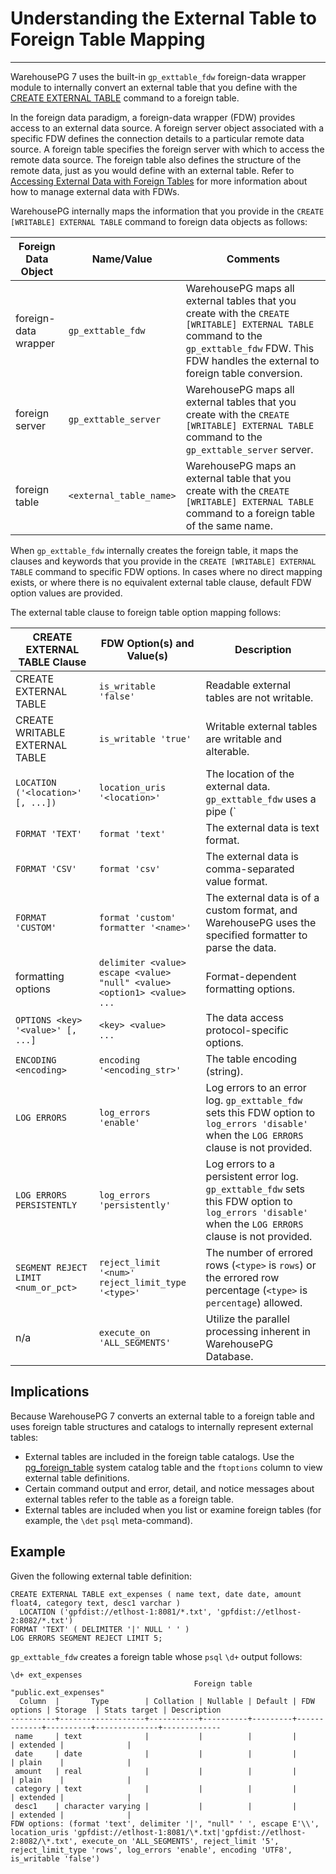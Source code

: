 # Understanding the External Table to Foreign Table Mapping
---

WarehousePG 7 uses the built-in `gp_exttable_fdw` foreign-data wrapper module to internally convert an external table that you define with the [CREATE EXTERNAL TABLE](../../ref_guide/sql_commands/CREATE_EXTERNAL_TABLE.html) command to a foreign table.

In the foreign data paradigm, a foreign-data wrapper (FDW) provides access to an external data source. A foreign server object associated with a specific FDW defines the connection details to a particular remote data source. A foreign table specifies the foreign server with which to access the remote data source. The foreign table also defines the structure of the remote data, just as you would define with an external table. Refer to [Accessing External Data with Foreign Tables](foreign.html) for more information about how to manage external data with FDWs.

WarehousePG internally maps the information that you provide in the `CREATE [WRITABLE] EXTERNAL TABLE` command to foreign data objects as follows:

| Foreign Data Object | Name/Value | Comments |
|----------|-------------|----------|
| foreign-data wrapper | `gp_exttable_fdw` |  WarehousePG maps all external tables that you create with the `CREATE [WRITABLE] EXTERNAL TABLE` command to the `gp_exttable_fdw` FDW. This FDW handles the external to foreign table conversion. |
| foreign server | `gp_exttable_server` |  WarehousePG maps all external tables that you create with the `CREATE [WRITABLE] EXTERNAL TABLE` command to the `gp_exttable_server` server. |
| foreign table | `<external_table_name>` |  WarehousePG maps an external table that you create with the `CREATE [WRITABLE] EXTERNAL TABLE` command to a foreign table of the same name. |

When `gp_exttable_fdw` internally creates the foreign table, it maps the clauses and keywords that you provide in the `CREATE [WRITABLE] EXTERNAL TABLE` command to specific FDW options. In cases where no direct mapping exists, or where there is no equivalent external table clause, default FDW option values are provided.

The external table clause to foreign table option mapping follows:

| CREATE EXTERNAL TABLE Clause | FDW Option(s) and Value(s) | Description |
|----------|---------------------------|--------------------|
| CREATE EXTERNAL TABLE | `is_writable 'false'` | Readable external tables are not writable. |
| CREATE WRITABLE EXTERNAL TABLE | `is_writable 'true'` | Writable external tables are writable and alterable. |
| `LOCATION ('<location>' [, ...])` | `location_uris '<location>'` |  The location of the external data. `gp_exttable_fdw` uses a pipe (`|`) character to separate locations when you provide more than one.  |
| `FORMAT 'TEXT'` | `format 'text'` |  The external data is text format. |
| `FORMAT 'CSV'` | `format 'csv'` |  The external data is comma-separated value format. |
| `FORMAT 'CUSTOM'` | `format 'custom' formatter '<name>'` |  The external data is of a custom format, and WarehousePG uses the specified formatter to parse the data. |
| formatting options | `delimiter <value>`</br> `escape <value>`</br> `"null" <value>`</br> `<option1> <value>`</br>`...` | Format-dependent formatting options. |
| `OPTIONS <key> '<value>' [, ...]` | `<key> <value>`</br>`...` |  The data access protocol-specific options. |
| `ENCODING <encoding>` | `encoding '<encoding_str>'` |  The table encoding (string). |
| `LOG ERRORS` | `log_errors 'enable'` | Log errors to an error log. `gp_exttable_fdw` sets this FDW option to `log_errors 'disable'` when the `LOG ERRORS` clause is not provided. |
| `LOG ERRORS PERSISTENTLY` | `log_errors 'persistently'` | Log errors to a persistent error log. `gp_exttable_fdw` sets this FDW option to `log_errors 'disable'` when the `LOG ERRORS` clause is not provided. |
| `SEGMENT REJECT LIMIT <num_or_pct>` | `reject_limit '<num>' reject_limit_type '<type>'` |  The number of errored rows (`<type>` is `rows`) or the errored row percentage (`<type>` is `percentage`) allowed.  |
| n/a | `execute_on 'ALL_SEGMENTS'` | Utilize the parallel processing inherent in WarehousePG Database. |

## <a id="implications"></a>Implications

Because WarehousePG 7 converts an external table to a foreign table and uses foreign table structures and catalogs to internally represent external tables:

- External tables are included in the foreign table catalogs. Use the [pg_foreign_table](../../ref_guide/system_catalogs/pg_foreign_table.html) system catalog table and the `ftoptions` column to view external table definitions.
- Certain command output and error, detail, and notice messages about external tables refer to the table as a foreign table.
- External tables are included when you list or examine foreign tables (for example, the `\det` `psql` meta-command).

## <a id="example"></a>Example

Given the following external table definition:

```
CREATE EXTERNAL TABLE ext_expenses ( name text, date date, amount float4, category text, desc1 varchar )
  LOCATION ('gpfdist://etlhost-1:8081/*.txt', 'gpfdist://etlhost-2:8082/*.txt')
FORMAT 'TEXT' ( DELIMITER '|' NULL ' ' )
LOG ERRORS SEGMENT REJECT LIMIT 5;
```

`gp_exttable_fdw` creates a foreign table whose `psql` `\d+` output follows:

```
\d+ ext_expenses
                                         Foreign table "public.ext_expenses"
  Column  |       Type        | Collation | Nullable | Default | FDW options | Storage  | Stats target | Description 
----------+-------------------+-----------+----------+---------+-------------+----------+--------------+-------------
 name     | text              |           |          |         |             | extended |              | 
 date     | date              |           |          |         |             | plain    |              | 
 amount   | real              |           |          |         |             | plain    |              | 
 category | text              |           |          |         |             | extended |              | 
 desc1    | character varying |           |          |         |             | extended |              | 
FDW options: (format 'text', delimiter '|', "null" ' ', escape E'\\', location_uris 'gpfdist://etlhost-1:8081/\*.txt|'gpfdist://etlhost-2:8082/\*.txt', execute_on 'ALL_SEGMENTS', reject_limit '5', reject_limit_type 'rows', log_errors 'enable', encoding 'UTF8', is_writable 'false')
```

